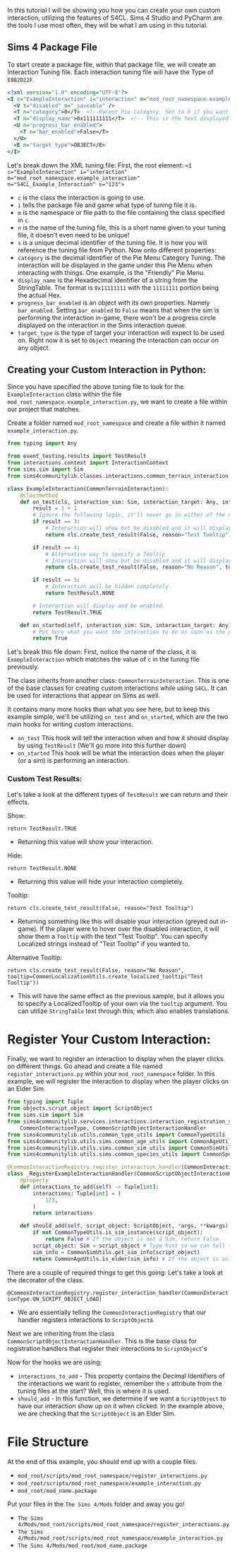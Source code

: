 In this tutorial I will be showing you how you can create your own custom interaction, utilizing the features of S4CL.
Sims 4 Studio and PyCharm are the tools I use most often, they will be what I am using in this tutorial.

## Sims 4 Package File

To start create a package file, within that package file, we will create an Interaction Tuning file.
Each interaction tuning file will have the Type of `E882D22F`.

```XML
<?xml version="1.0" encoding="UTF-8"?>
<I c="ExampleInteraction" i="interaction" m="mod_root_namespace.example_interaction" n="S4CL_Example_Interaction" s="123">
  <V t="disabled" n="_saveable" />
  <T n="category">0</T>  <!--Parent Pie Category, Set to 0 if you want your interaction to appear at the root. -->
  <T n="display_name">0x111111111</T>  <!-- This is the text displayed on the interaction, the string comes from String Tables. i.e. 0xABC would pull the String Table value with identifier "ABC" -->
  <U n="progress_bar_enabled">
    <T n="bar_enabled">False</T>
  </U>
  <E n="target_type">OBJECT</E>
</I>
```
Let's break down the XML tuning file:
First, the root element:
`<I c="ExampleInteraction" i="interaction" m="mod_root_namespace.example_interaction" n="S4CL_Example_Interaction" s="123">`
- `c` is the class the interaction is going to use.
- `i` tells the package file and game what type of tuning file it is.
- `m` is the namespace or file path to the file containing the class specified in `c`.
- `n` is the name of the tuning file, this is a short name given to your tuning file, it doesn't even need to be unique!
- `s` is a unique decimal identifier of the tuning file. It is how you will reference the tuning file from Python.
Now onto different properties:
- `category` is the decimal identifier of the Pie Menu Category Tuning. The interaction will be displayed in the game under this Pie Menu when interacting with things. One example, is the "Friendly" Pie Menu.
- `display_name` is the Hexadecimal identifier of a string from the StringTable. The format is `0x11111111` with the `11111111` portion being the actual Hex.
- `progress_bar_enabled` is an object with its own properties. Namely `bar_enabled`. Setting `bar_enabled` to `False` means that when the sim is performing the interaction in-game, there won't be a progress circle displayed on the interaction in the Sims interaction queue.
- `target_type` is the type of target your interaction will expect to be used on. Right now it is set to `Object` meaning the interaction can occur on any object.

## Creating your Custom Interaction in Python:
Since you have specified the above tuning file to look for the `ExampleInteraction` class within the file `mod_root_namespace.example_interaction.py`, we want to create a file within our project that matches.

Create a folder named `mod_root_namespace` and create a file within it named `example_interaction.py`.
```Python
from typing import Any

from event_testing.results import TestResult
from interactions.context import InteractionContext
from sims.sim import Sim
from sims4communitylib.classes.interactions.common_terrain_interaction import CommonTerrainInteraction

class ExampleInteraction(CommonTerrainInteraction):
    @classmethod
    def on_test(cls, interaction_sim: Sim, interaction_target: Any, interaction_context: InteractionContext, **kwargs) -> TestResult:
        result = 1 + 1
        # Ignore the following logic, it'll never go in either of the checks, but it is just an example.
        if result == 3:
            # Interaction will show but be disabled and it will display "Test Tooltip" when hovered by the player.
            return cls.create_test_result(False, reason="Test Tooltip")

        if result == 4:
            # Alternative way to specify a Tooltip
            # Interaction will show but be disabled and it will display "Test Tooltip" when hovered by the player.
            return cls.create_test_result(False, reason="No Reason", tooltip=CommonLocalizationUtils.create_localized_tooltip("Test Tooltip"))

        if result == 5:
            # Interaction will be hidden completely.
            return TestResult.NONE

        # Interaction will display and be enabled.
        return TestResult.TRUE

    def on_started(self, interaction_sim: Sim, interaction_target: Any) -> bool:
        # Put here what you want the interaction to do as soon as the player clicks it while it is enabled.
        return True
```
Let's break this file down:
First, notice the name of the class, it is `ExampleInteraction` which matches the value of `c` in the tuning file previously.

The class inherits from another class: `CommonTerrainInteraction`. This is one of the base classes for creating custom interactions while using `S4CL`. It can be used for interactions that appear on Sims as well.

It contains many more hooks than what you see here, but to keep this example simple, we'll be utilizing `on_test` and `on_started`, which are the two main hooks for writing custom interactions.

- `on_test` This hook will tell the interaction when and how it should display by using `TestResult` (We'll go more into this further down)
- `on_started` This hook will be what the interaction does when the player (or a sim) is performing an interaction.
### Custom Test Results:
Let's take a look at the different types of `TestResult` we can return and their effects.

Show:

`return TestResult.TRUE`
- Returning this value will show your interaction.

Hide:

`return TestResult.NONE`
- Returning this value will hide your interaction completely.

Tooltip:

`return cls.create_test_result(False, reason="Test Tooltip")`
- Returning something like this will disable your interaction (greyed out in-game). If the player were to hover over the disabled interaction, it will show them a `Tooltip` with the text "Test Tooltip". You can specify Localized strings instead of "Test Tooltip" if you wanted to.

Alternative Tooltip:

`return cls.create_test_result(False, reason="No Reason", tooltip=CommonLocalizationUtils.create_localized_tooltip("Test Tooltip"))`
- This will have the same effect as the previous sample, but it allows you to specify a LocalizedTooltip of your own via the `tooltip` argument. You can utilize `StringTable` text through this, which also enables translations.


# Register Your Custom Interaction:
Finally, we want to register an interaction to display when the player clicks on different things.
Go ahead and create a file named `register_interactions.py` within your `mod_root_namespace` folder.
In this example, we will register the interaction to display when the player clicks on an Elder Sim.
```Python
from typing import Tuple
from objects.script_object import ScriptObject
from sims.sim import Sim
from sims4communitylib.services.interactions.interaction_registration_service import CommonInteractionRegistry, \
    CommonInteractionType, CommonScriptObjectInteractionHandler
from sims4communitylib.utils.common_type_utils import CommonTypeUtils
from sims4communitylib.utils.sims.common_age_utils import CommonAgeUtils
from sims4communitylib.utils.sims.common_sim_utils import CommonSimUtils
from sims4communitylib.utils.sims.common_species_utils import CommonSpeciesUtils

@CommonInteractionRegistry.register_interaction_handler(CommonInteractionType.ON_SCRIPT_OBJECT_LOAD)
class _RegisterExampleInteractionHandler(CommonScriptObjectInteractionHandler):
    @property
    def interactions_to_add(self) -> Tuple[int]:
        interactions: Tuple[int] = (
            123,
        )
        return interactions

    def should_add(self, script_object: ScriptObject, *args, **kwargs) -> bool:
        if not CommonTypeUtils.is_sim_instance(script_object):
            return False # If the object is not a Sim, return False.
        script_object: Sim = script_object # Type hint so we can tell the code that it IS a Sim object (Makes it easier for Intellisense to work with it in PyCharm)
        sim_info = CommonSimUtils.get_sim_info(script_object)
        return CommonAgeUtils.is_elder(sim_info) # If the object is an Elder Sim.
```
There are a couple of required things to get this going:
Let's take a look at the decorator of the class.

`@CommonInteractionRegistry.register_interaction_handler(CommonInteractionType.ON_SCRIPT_OBJECT_LOAD)`
- We are essentially telling the `CommonInteractionRegistry` that our handler registers interactions to `ScriptObject`s

Next we are inheriting from the class `CommonScriptObjectInteractionHandler`. This is the base class for registration handlers that register their interactions to `ScriptObject`'s

Now for the hooks we are using:
- `interactions_to_add` - This property contains the Decimal Identifiers of the interactions we want to register, remember the `s` attribute from the tuning files at the start? Well, this is where it is used.
- `should_add` - In this function, we determine if we want a `ScriptObject` to have our interaction show up on it when clicked. In the example above, we are checking that the `ScriptObject` is an Elder Sim.

# File Structure
At the end of this example, you should end up with a couple files.
- `mod_root/scripts/mod_root_namespace/register_interactions.py`
- `mod_root/scripts/mod_root_namespace/example_interaction.py`
- `mod_root/mod_name.package`

Put your files in the `The Sims 4/Mods` folder and away you go!

- `The Sims 4/Mods/mod_root/scripts/mod_root_namespace/register_interactions.py`
- `The Sims 4/Mods/mod_root/scripts/mod_root_namespace/example_interaction.py`
- `The Sims 4/Mods/mod_root/mod_name.package`